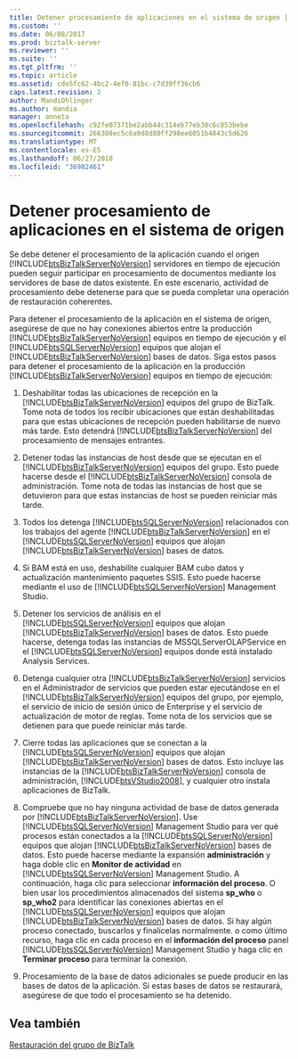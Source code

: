 ```yaml
---
title: Detener procesamiento de aplicaciones en el sistema de origen | Microsoft Docs
ms.custom: ''
ms.date: 06/08/2017
ms.prod: biztalk-server
ms.reviewer: ''
ms.suite: ''
ms.tgt_pltfrm: ''
ms.topic: article
ms.assetid: cde5fc62-4bc2-4ef0-81bc-c7d39ff36cb6
caps.latest.revision: 2
author: MandiOhlinger
ms.author: mandia
manager: anneta
ms.openlocfilehash: c92fe07371be2abb44c314eb77eb38c6c853bebe
ms.sourcegitcommit: 266308ec5c6a9d8d80ff298ee6051b4843c5d626
ms.translationtype: MT
ms.contentlocale: es-ES
ms.lasthandoff: 06/27/2018
ms.locfileid: "36982461"
---
```

# <a name="stopping-application-processing-on-the-source-system"></a>Detener procesamiento de aplicaciones en el sistema de origen
Se debe detener el procesamiento de la aplicación cuando el origen [!INCLUDE[btsBizTalkServerNoVersion](../includes/btsbiztalkservernoversion-md.md)] servidores en tiempo de ejecución pueden seguir participar en procesamiento de documentos mediante los servidores de base de datos existente. En este escenario, actividad de procesamiento debe detenerse para que se pueda completar una operación de restauración coherentes.  
  
 Para detener el procesamiento de la aplicación en el sistema de origen, asegúrese de que no hay conexiones abiertos entre la producción [!INCLUDE[btsBizTalkServerNoVersion](../includes/btsbiztalkservernoversion-md.md)] equipos en tiempo de ejecución y el [!INCLUDE[btsSQLServerNoVersion](../includes/btssqlservernoversion-md.md)] equipos que alojan el [!INCLUDE[btsBizTalkServerNoVersion](../includes/btsbiztalkservernoversion-md.md)] bases de datos. Siga estos pasos para detener el procesamiento de la aplicación en la producción [!INCLUDE[btsBizTalkServerNoVersion](../includes/btsbiztalkservernoversion-md.md)] equipos en tiempo de ejecución:  
  
1. Deshabilitar todas las ubicaciones de recepción en la [!INCLUDE[btsBizTalkServerNoVersion](../includes/btsbiztalkservernoversion-md.md)] equipos del grupo de BizTalk. Tome nota de todos los recibir ubicaciones que están deshabilitadas para que estas ubicaciones de recepción pueden habilitarse de nuevo más tarde. Esto detendrá [!INCLUDE[btsBizTalkServerNoVersion](../includes/btsbiztalkservernoversion-md.md)] del procesamiento de mensajes entrantes.  
  
2. Detener todas las instancias de host desde que se ejecutan en el [!INCLUDE[btsBizTalkServerNoVersion](../includes/btsbiztalkservernoversion-md.md)] equipos del grupo. Esto puede hacerse desde el [!INCLUDE[btsBizTalkServerNoVersion](../includes/btsbiztalkservernoversion-md.md)] consola de administración. Tome nota de todas las instancias de host que se detuvieron para que estas instancias de host se pueden reiniciar más tarde.  
  
3. Todos los detenga [!INCLUDE[btsSQLServerNoVersion](../includes/btssqlservernoversion-md.md)] relacionados con los trabajos del agente [!INCLUDE[btsBizTalkServerNoVersion](../includes/btsbiztalkservernoversion-md.md)] en el [!INCLUDE[btsSQLServerNoVersion](../includes/btssqlservernoversion-md.md)] equipos que alojan [!INCLUDE[btsBizTalkServerNoVersion](../includes/btsbiztalkservernoversion-md.md)] bases de datos.  
  
4. Si BAM está en uso, deshabilite cualquier BAM cubo datos y actualización mantenimiento paquetes SSIS. Esto puede hacerse mediante el uso de [!INCLUDE[btsSQLServerNoVersion](../includes/btssqlservernoversion-md.md)] Management Studio.  
  
5. Detener los servicios de análisis en el [!INCLUDE[btsSQLServerNoVersion](../includes/btssqlservernoversion-md.md)] equipos que alojan [!INCLUDE[btsBizTalkServerNoVersion](../includes/btsbiztalkservernoversion-md.md)] bases de datos. Esto puede hacerse, detenga todas las instancias de MSSQLServerOLAPService en el [!INCLUDE[btsSQLServerNoVersion](../includes/btssqlservernoversion-md.md)] equipos donde está instalado Analysis Services.  
  
6. Detenga cualquier otra [!INCLUDE[btsBizTalkServerNoVersion](../includes/btsbiztalkservernoversion-md.md)] servicios en el Administrador de servicios que pueden estar ejecutándose en el [!INCLUDE[btsBizTalkServerNoVersion](../includes/btsbiztalkservernoversion-md.md)] equipos del grupo, por ejemplo, el servicio de inicio de sesión único de Enterprise y el servicio de actualización de motor de reglas. Tome nota de los servicios que se detienen para que puede reiniciar más tarde.  
  
7. Cierre todas las aplicaciones que se conectan a la [!INCLUDE[btsSQLServerNoVersion](../includes/btssqlservernoversion-md.md)] equipos que alojan [!INCLUDE[btsBizTalkServerNoVersion](../includes/btsbiztalkservernoversion-md.md)] bases de datos. Esto incluye las instancias de la [!INCLUDE[btsBizTalkServerNoVersion](../includes/btsbiztalkservernoversion-md.md)] consola de administración, [!INCLUDE[btsVStudio2008](../includes/btsvstudio2008-md.md)], y cualquier otro instala aplicaciones de BizTalk.  
  
8. Compruebe que no hay ninguna actividad de base de datos generada por [!INCLUDE[btsBizTalkServerNoVersion](../includes/btsbiztalkservernoversion-md.md)]. Use [!INCLUDE[btsSQLServerNoVersion](../includes/btssqlservernoversion-md.md)] Management Studio para ver qué procesos están conectados a la [!INCLUDE[btsSQLServerNoVersion](../includes/btssqlservernoversion-md.md)] equipos que alojan [!INCLUDE[btsBizTalkServerNoVersion](../includes/btsbiztalkservernoversion-md.md)] bases de datos. Esto puede hacerse mediante la expansión **administración** y haga doble clic en **Monitor de actividad** en [!INCLUDE[btsSQLServerNoVersion](../includes/btssqlservernoversion-md.md)] Management Studio. A continuación, haga clic para seleccionar **información del proceso**. O bien usar los procedimientos almacenados del sistema **sp_who** o **sp_who2** para identificar las conexiones abiertas en el [!INCLUDE[btsSQLServerNoVersion](../includes/btssqlservernoversion-md.md)] equipos que alojan [!INCLUDE[btsBizTalkServerNoVersion](../includes/btsbiztalkservernoversion-md.md)] bases de datos. Si hay algún proceso conectado, buscarlos y finalícelas normalmente. o como último recurso, haga clic en cada proceso en el **información del proceso** panel [!INCLUDE[btsSQLServerNoVersion](../includes/btssqlservernoversion-md.md)] Management Studio y haga clic en **Terminar proceso** para terminar la conexión.  
  
9. Procesamiento de la base de datos adicionales se puede producir en las bases de datos de la aplicación. Si estas bases de datos se restaurará, asegúrese de que todo el procesamiento se ha detenido.  
  
## <a name="see-also"></a>Vea también  
 [Restauración del grupo de BizTalk](../technical-guides/restoring-the-biztalk-group.md)